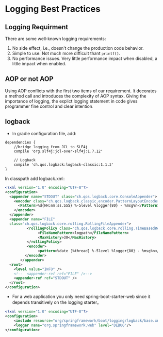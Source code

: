 # Logging Best Practices

## Logging Requirment
There are some well-known logging requirements:

1. No side effect, i.e., doesn't change the production code behavior. 
2. Simple to use. Not much more difficult thant `printf()`. 
3. No performance issues. Very little performance impact when disabled, a little impact when enabled. 

## AOP or not AOP
Using AOP conflicts with the first two items of our requirement. It decorates a method call and introduces the complexity of AOP syntax. Giving the importance of logging, the explict logging statement in code gives programmer fine control and clear intention. 

## logback
* In gradle configuration file, add:  
```xml
dependencies {
 	//bridge logging from JCL to SLF4j
 	compile 'org.slf4j:jcl-over-slf4j:1.7.12'

	// Logback
	compile 'ch.qos.logback:logback-classic:1.1.3'
}
```
In classpath add logback.xml:
```xml
<?xml version="1.0" encoding="UTF-8"?>
<configuration>
  <appender name="STDOUT" class="ch.qos.logback.core.ConsoleAppender">
    <encoder class="ch.qos.logback.classic.encoder.PatternLayoutEncoder">
      <Pattern>%d{HH:mm:ss.SSS} %-5level %logger{80} - %msg%n</Pattern>
    </encoder>
  </appender>
  <appender name="FILE"
  class="ch.qos.logback.core.rolling.RollingFileAppender">
          <rollingPolicy class="ch.qos.logback.core.rolling.TimeBasedRollingPolicy">
               <FileNamePattern>logpath</FileNamePattern>
               <MaxHistory>30</MaxHistory>
          </rollingPolicy>
          <encoder>
               <pattern>%date [%thread] %-5level %logger{80} - %msg%n</pattern>
         </encoder>
       </appender>
  <root>
    <level value="INFO" />
    <!--  <appender-ref ref="FILE" />-->
    <appender-ref ref="STDOUT" /> 
  </root>
</configuration>
```
* For a web application you only need spring-boot-starter-web since it depends transitively on the logging starter。
```xml
<?xml version="1.0" encoding="UTF-8"?>
<configuration>
    <include resource="org/springframework/boot/logging/logback/base.xml"/>
    <logger name="org.springframework.web" level="DEBUG"/>
</configuration>
```



